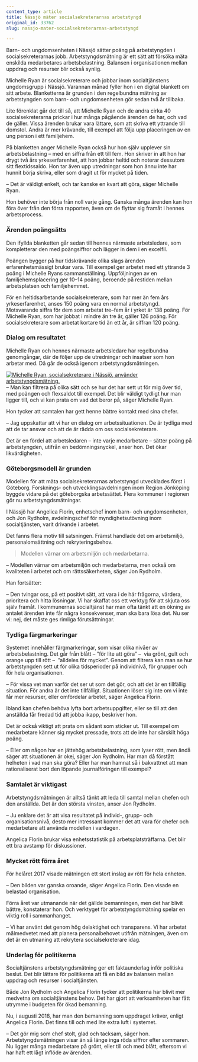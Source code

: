 ```yaml
---
content_type: article
title: Nässjö mäter socialsekreterarnas arbetstyngd
original_id: 33762
slug: nassjo-mater-socialsekreterarnas-arbetstyngd

---
```


Barn- och ungdomsenheten i Nässjö sätter poäng på arbetstyngden i socialsekreterarnas jobb. Arbetstyngdsmätning är ett sätt att försöka mäta enskilda medarbetares arbetsbelastning. Balansen i organisationen mellan uppdrag och resurser blir också synlig.

Michelle Ryan är socialsekreterare och jobbar inom socialtjänstens ungdomsgrupp i Nässjö. Varannan månad fyller hon i en digital blankett om sitt arbete. Blanketterna är grunden i den regelbundna mätning av arbetstyngden som barn- och ungdomsenheten gör sedan två år tillbaka.

Lite förenklat går det till så, att Michelle Ryan och de andra cirka 40 socialsekreterarna prickar i hur många pågående ärenden de har, och vad de gäller. Vissa ärenden brukar vara lättare, som att skriva ett yttrande till domstol. Andra är mer krävande, till exempel att följa upp placeringen av en ung person i ett familjehem.

På blanketten anger Michelle Ryan också hur hon själv upplever sin arbetsbelastning – med en siffra från ett till fem. Hon skriver in att hon har drygt två års yrkeserfarenhet, att hon jobbar heltid och noterar dessutom sitt flextidssaldo. Hon tar även upp utredningar som hon ännu inte har hunnit börja skriva, eller som dragit ut för mycket på tiden.

– Det är väldigt enkelt, och tar kanske en kvart att göra, säger Michelle Ryan.

Hon behöver inte börja från noll varje gång. Ganska många ärenden kan hon föra över från den förra rapporten, även om de flyttar sig framåt i hennes arbetsprocess.

### Ärenden poängsätts

Den ifyllda blanketten går sedan till hennes närmaste arbetsledare, som kompletterar den med poängsiffror och lägger in dem i en excelfil.

Poängen bygger på hur tidskrävande olika slags ärenden erfarenhetsmässigt brukar vara. Till exempel ger arbetet med ett yttrande 3 poäng i Michelle Ryans sammanställning. Uppföljningen av en familjehemsplacering ger 10–14 poäng, beroende på restiden mellan arbetsplatsen och familjehemmet.

För en heltidsarbetande socialsekreterare, som har mer än fem års yrkeserfarenhet, anses 150 poäng vara en normal arbetstyngd. Motsvarande siffra för dem som arbetat tre–fem år i yrket är 138 poäng. För Michelle Ryan, som har jobbat i mindre än tre år, gäller 126 poäng. För socialsekreterare som arbetat kortare tid än ett år, är siffran 120 poäng.

### Dialog om resultatet

Michelle Ryan och hennes närmaste arbetsledare har regelbundna genomgångar, där de följer upp de utredningar och insatser som hon arbetar med. Då går de också igenom arbetstyngdsmätningen.

[![Michelle Ryan, socialsekreterare i Nässjö, använder arbetstyngdsmätning.](https://www.suntarbetsliv.se/wp-content/uploads/2018/09/220x300-michelle-ryan.jpg)](https://www.suntarbetsliv.se/wp-content/uploads/2018/09/220x300-michelle-ryan.jpg)– Man kan filtrera på olika sätt och se hur det har sett ut för mig över tid, med poängen och flexsaldot till exempel. Det blir väldigt tydligt hur man ligger till, och vi kan prata om vad det beror på, säger Michelle Ryan.

Hon tycker att samtalen har gett henne bättre kontakt med sina chefer.

– Jag uppskattar att vi har en dialog om arbetssituationen. De är tydliga med att de tar ansvar och att de är rädda om oss socialsekreterare.

Det är en fördel att arbetsledaren – inte varje medarbetare – sätter poäng på arbetstyngden, utifrån en bedömningsnyckel, anser hon. Det ökar likvärdigheten.

### Göteborgsmodell är grunden

Modellen för att mäta socialsekreterarnas arbetstyngd utvecklades först i Göteborg. Forsknings- och utvecklingsavdelningen inom Region Jönköping byggde vidare på det göteborgska arbetssättet. Flera kommuner i regionen gör nu arbetstyngdsmätningar.

I Nässjö har Angelica Florin, enhetschef inom barn- och ungdomsenheten, och Jon Rydholm, avdelningschef för myndighetsutövning inom socialtjänsten, varit drivande i arbetet.

Det fanns flera motiv till satsningen. Främst handlade det om arbetsmiljö, personalomsättning och rekryteringsbehov.

> Modellen värnar om arbetsmiljön och medarbetarna.

– Modellen värnar om arbetsmiljön och medarbetarna, men också om kvaliteten i arbetet och om rättssäkerheten, säger Jon Rydholm.

Han fortsätter:

– Den tvingar oss, på ett positivt sätt, att vara i de här frågorna, värdera, prioritera och hitta lösningar. Vi har skaffat oss ett verktyg för att skjuta oss själv framåt. I kommunernas socialtjänst har man ofta tänkt att en ökning av antalet ärenden inte får några konsekvenser, man ska bara lösa det. Nu ser vi: nej, det måste ges rimliga förutsättningar.

### Tydliga färgmarkeringar

Systemet innehåller färgmarkeringar, som visar olika nivåer av arbetsbelastning. Det går från blått – ”för lite att göra” –  via grönt, gult och orange upp till rött ­­–  ”alldeles för mycket”. Genom att filtrera kan man se hur arbetstyngden sett ut för olika tidsperioder på individnivå, för grupper och för hela organisationen.

– För vissa vet man varför det ser ut som det gör, och att det är en tillfällig situation. För andra är det inte tillfälligt. Situationen löser sig inte om vi inte får mer resurser, eller omfördelar arbetet, säger Angelica Florin.

Ibland kan chefen behöva lyfta bort arbetsuppgifter, eller se till att den anställda får fredad tid att jobba ikapp, beskriver hon.

Det är också viktigt att prata om sådant som sticker ut. Till exempel om medarbetare känner sig mycket pressade, trots att de inte har särskilt höga poäng.

– Eller om någon har en jättehög arbetsbelastning, som lyser rött, men ändå säger att situationen är okej, säger Jon Rydholm. Har man då förstått helheten i vad man ska göra? Eller har man hamnat så i bakvattnet att man rationaliserat bort den löpande journalföringen till exempel?

### Samtalet är viktigast

Arbetstyngdsmätningen är alltså tänkt att leda till samtal mellan chefen och den anställda. Det är den största vinsten, anser Jon Rydholm.

– Ju enklare det är att visa resultatet på individ-, grupp- och organisationsnivå, desto mer intressant kommer det att vara för chefer och medarbetare att använda modellen i vardagen.

Angelica Florin brukar visa enhetsstatistik på arbetsplatsträffarna. Det blir ett bra avstamp för diskussioner.

### Mycket rött förra året

För helåret 2017 visade mätningen ett stort inslag av rött för hela enheten.

– Den bilden var ganska oroande, säger Angelica Florin. Den visade en belastad organisation.

Förra året var utmanande när det gällde bemanningen, men det har blivit bättre, konstaterar hon. Och verktyget för arbetstyngdsmätning spelar en viktig roll i sammanhanget.

– Vi har använt det genom hög delaktighet och transparens. Vi har arbetat målmedvetet med att planera personalbehovet utifrån mätningen, även om det är en utmaning att rekrytera socialsekreterare idag.

### Underlag för politikerna

Socialtjänstens arbetstyngdsmätning ger ett faktaunderlag inför politiska beslut. Det blir lättare för politikerna att få en bild av balansen mellan uppdrag och resurser i socialtjänsten.

Både Jon Rydholm och Angelica Florin tycker att politikerna har blivit mer medvetna om socialtjänstens behov. Det har gjort att verksamheten har fått utrymme i budgeten för ökad bemanning.

Nu, i augusti 2018, har man den bemanning som uppdraget kräver, enligt Angelica Florin. Det finns till och med lite extra luft i systemet.

– Det gör mig som chef stolt, glad och tacksam, säger hon. Arbetstyngdsmätningen visar än så länge inga röda siffror efter sommaren. Nu ligger många medarbetare på grönt, eller till och med blått, eftersom vi har haft ett lågt inflöde av ärenden.

